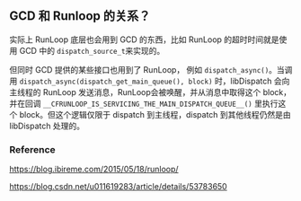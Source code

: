 ## GCD 和 Runloop 的关系？

实际上 RunLoop 底层也会用到 GCD 的东西，比如 RunLoop 的超时时间就是使用 GCD 中的 `dispatch_source_t`来实现的。

但同时 GCD 提供的某些接口也用到了 RunLoop， 例如 `dispatch_async()`。当调用 `dispatch_async(dispatch_get_main_queue(), block)` 时，libDispatch 会向主线程的 RunLoop 发送消息，RunLoop会被唤醒，并从消息中取得这个 block，并在回调 `__CFRUNLOOP_IS_SERVICING_THE_MAIN_DISPATCH_QUEUE__()` 里执行这个 block。但这个逻辑仅限于 dispatch 到主线程，dispatch 到其他线程仍然是由 libDispatch 处理的。



### Reference

https://blog.ibireme.com/2015/05/18/runloop/

https://blog.csdn.net/u011619283/article/details/53783650